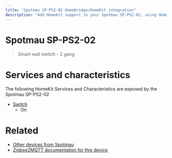 ```yaml
---
title: "Spotmau SP-PS2-02 Homebridge/HomeKit integration"
description: "Add HomeKit support to your Spotmau SP-PS2-02, using Homebridge, Zigbee2MQTT and homebridge-z2m."
---
```

<!---
This file has been GENERATED using src/docgen/docgen.ts
DO NOT EDIT THIS FILE MANUALLY!
-->
# Spotmau SP-PS2-02
> Smart wall switch - 2 gang


# Services and characteristics
The following HomeKit Services and Characteristics are exposed by
the Spotmau SP-PS2-02

* [Switch](../../switch.md)
  * On


# Related
* [Other devices from Spotmau](../index.md#spotmau)
* [Zigbee2MQTT documentation for this device](https://www.zigbee2mqtt.io/devices/SP-PS2-02.html)